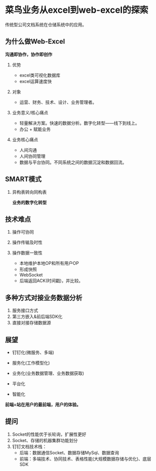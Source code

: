 # 菜鸟业务从excel到web-excel的探索

传统型公司文档系统在仓储系统中的应用。

## 为什么做Web-Excel

**沟通即协作，协作即创作**

1. 优势
   + excel类可视化数据库
   + excel运算速度快
2. 对象
   + 运营、财务、技术、设计、业务管理者。
3. 业务意义/核心痛点
   + 轻量解决方案。快速的数据分析。数字化转型——线下到线上。
   + 办公 + 赋能业务

4. 业务核心痛点
   + 人间沟通
   + 人间协同管理
   + 数据与平台协同。不同系统之间的数据沉淀和数据回流。

## SMART模式

1. 异构表转向同构表

   **业务的数字化转型**

## 技术难点

1. 操作可协同
2. 操作传输及时性
3. 操作数据一致性

   + 本地维护本地OP和所有用户OP
   + 形成快照
   + WebSocket
   + 后端返回ACK(时间戳)，并比较。

## 多种方式对接业务数据分析

1. 服务接口方式
2. 第三方嵌入&前后端SDK化
3. 直接对接存储数据源

## 展望

+ 钉钉化(微服务、多端)

+ 服务化(工作模型化)
+ 业务化(业务数据管理、业务数据获取)
+ 平台化
+ 智能化

**前端=站在用户的最前端，用户的体验。**

## 提问

1. Socket的性能优于长轮询，扩展性更好
2. Socket、存储的机器集群功能划分
3. 钉钉文档技术栈：
   + 后端：数据通信Socket、数据存储MySql、数据查询
   + 前端：多端技术、协同技术、表格性能(大规模数据存储与优化)、底层SDK















